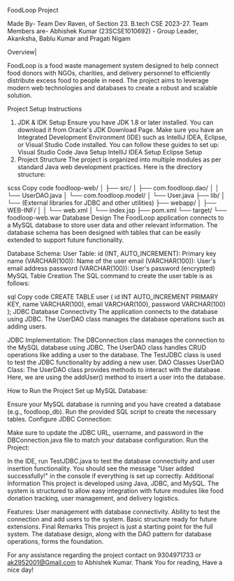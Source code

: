 FoodLoop Project

Made By- Team Dev Raven, of Section 23. B.tech CSE 2023-27.
Team Members are- Abhishek Kumar (23SCSE1010692) - Group Leader, Akanksha, Bablu Kumar and Pragati Nigam

Overview|

FoodLoop is a food waste management system designed to help connect food donors with NGOs, charities, and delivery personnel to efficiently distribute excess food to people in need. The project aims to leverage modern web technologies and databases to create a robust and scalable solution.

Project Setup Instructions

1. JDK & IDK Setup
   Ensure you have JDK 1.8 or later installed. You can download it from Oracle's JDK Download Page.
   Make sure you have an Integrated Development Environment (IDE) such as IntelliJ IDEA, Eclipse, or Visual Studio Code installed. You can follow these guides to set up:
   Visual Studio Code Java Setup
   IntelliJ IDEA Setup
   Eclipse Setup
2. Project Structure
   The project is organized into multiple modules as per standard Java web development practices. Here is the directory structure:

scss
Copy code
foodloop-web/
│
├── src/
│ ├── com.foodloop.dao/
│ │ └── UserDAO.java
│ └── com.foodloop.model/
│ └── User.java
├── lib/
│ └── (External libraries for JDBC and other utilities)
├── webapp/
│ ├── WEB-INF/
│ │ └── web.xml
│ └── index.jsp
├── pom.xml
└── target/
└── foodloop-web.war
Database Design
The FoodLoop application connects to a MySQL database to store user data and other relevant information. The database schema has been designed with tables that can be easily extended to support future functionality.

Database Schema:
User Table:
id (INT, AUTO_INCREMENT): Primary key
name (VARCHAR(100)): Name of the user
email (VARCHAR(100)): User's email address
password (VARCHAR(100)): User's password (encrypted)
MySQL Table Creation
The SQL command to create the user table is as follows:

sql
Copy code
CREATE TABLE user (
id INT AUTO_INCREMENT PRIMARY KEY,
name VARCHAR(100),
email VARCHAR(100),
password VARCHAR(100)
);
JDBC Database Connectivity
The application connects to the database using JDBC. The UserDAO class manages the database operations such as adding users.

JDBC Implementation:
The DBConnection class manages the connection to the MySQL database using JDBC.
The UserDAO class handles CRUD operations like adding a user to the database.
The TestJDBC class is used to test the JDBC functionality by adding a new user.
DAO Classes
UserDAO Class:
The UserDAO class provides methods to interact with the database. Here, we are using the addUser() method to insert a user into the database.

How to Run the Project
Set up MySQL Database:

Ensure your MySQL database is running and you have created a database (e.g., foodloop_db).
Run the provided SQL script to create the necessary tables.
Configure JDBC Connection:

Make sure to update the JDBC URL, username, and password in the DBConnection.java file to match your database configuration.
Run the Project:

In the IDE, run TestJDBC.java to test the database connectivity and user insertion functionality.
You should see the message "User added successfully!" in the console if everything is set up correctly.
Additional Information
This project is developed using Java, JDBC, and MySQL. The system is structured to allow easy integration with future modules like food donation tracking, user management, and delivery logistics.

Features:
User management with database connectivity.
Ability to test the connection and add users to the system.
Basic structure ready for future extensions.
Final Remarks
This project is just a starting point for the full system. The database design, along with the DAO pattern for database operations, forms the foundation.

For any assistance regarding the project contact on 9304971733 or ak2952001@Gmail.com to Abhishek Kumar.
Thank You for reading, Have a nice day!
